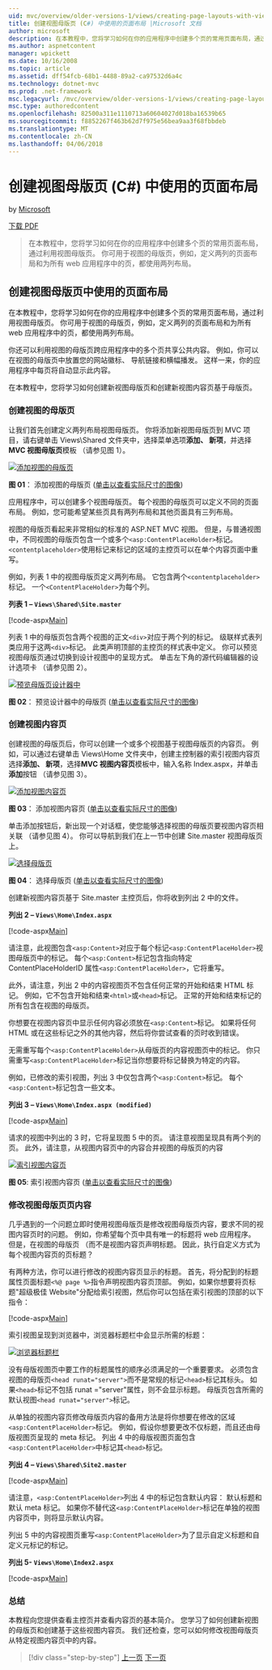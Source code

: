 ```yaml
---
uid: mvc/overview/older-versions-1/views/creating-page-layouts-with-view-master-pages-cs
title: 创建视图母版页 (C#) 中使用的页面布局 |Microsoft 文档
author: microsoft
description: 在本教程中，您将学习如何在你的应用程序中创建多个页的常用页面布局，通过利用视图母版页。 你可以使用...
ms.author: aspnetcontent
manager: wpickett
ms.date: 10/16/2008
ms.topic: article
ms.assetid: dff54fcb-68b1-4488-89a2-ca97532d6a4c
ms.technology: dotnet-mvc
ms.prod: .net-framework
msc.legacyurl: /mvc/overview/older-versions-1/views/creating-page-layouts-with-view-master-pages-cs
msc.type: authoredcontent
ms.openlocfilehash: 82500a311e1110713a60604027d018ba16539b65
ms.sourcegitcommit: f8852267f463b62d7f975e56bea9aa3f68fbbdeb
ms.translationtype: MT
ms.contentlocale: zh-CN
ms.lasthandoff: 04/06/2018
---
```

<a name="creating-page-layouts-with-view-master-pages-c"></a>创建视图母版页 (C#) 中使用的页面布局
====================
by [Microsoft](https://github.com/microsoft)

[下载 PDF](http://download.microsoft.com/download/e/f/3/ef3f2ff6-7424-48f7-bdaa-180ef64c3490/ASPNET_MVC_Tutorial_12_CS.pdf)

> 在本教程中，您将学习如何在你的应用程序中创建多个页的常用页面布局，通过利用视图母版页。 你可用于视图的母版页，例如，定义两列的页面布局和为所有 web 应用程序中的页，都使用两列布局。


## <a name="creating-page-layouts-with-view-master-pages"></a>创建视图母版页中使用的页面布局

在本教程中，您将学习如何在你的应用程序中创建多个页的常用页面布局，通过利用视图母版页。 你可用于视图的母版页，例如，定义两列的页面布局和为所有 web 应用程序中的页，都使用两列布局。

你还可以利用视图的母版页跨应用程序中的多个页共享公共内容。 例如，你可以在视图的母版页中放置您的网站徽标、 导航链接和横幅播发。 这样一来，你的应用程序中每页将自动显示此内容。

在本教程中，您将学习如何创建新视图母版页和创建新视图内容页基于母版页。

### <a name="creating-a-view-master-page"></a>创建视图的母版页

让我们首先创建定义两列布局视图母版页。 你将添加新视图母版页到 MVC 项目，请右键单击 Views\Shared 文件夹中，选择菜单选项**添加、 新项**，并选择**MVC 视图母版页**模板 （请参见图 1）。


[![添加视图的母版页](creating-page-layouts-with-view-master-pages-cs/_static/image2.png)](creating-page-layouts-with-view-master-pages-cs/_static/image1.png)

**图 01**： 添加视图的母版页 ([单击以查看实际尺寸的图像](creating-page-layouts-with-view-master-pages-cs/_static/image3.png))


应用程序中，可以创建多个视图母版页。 每个视图的母版页可以定义不同的页面布局。 例如，您可能希望某些页具有两列布局和其他页面具有三列布局。

视图的母版页看起来非常相似的标准的 ASP.NET MVC 视图。 但是，与普通视图中，不同视图的母版页包含一个或多个`<asp:ContentPlaceHolder>`标记。 `<contentplaceholder>`使用标记来标记的区域的主控页可以在单个内容页面中重写。

例如，列表 1 中的视图母版页定义两列布局。 它包含两个`<contentplaceholder>`标记。 一个`<ContentPlaceHolder>`为每个列。

**列表 1 – `Views\Shared\Site.master`**

[!code-aspx[Main](creating-page-layouts-with-view-master-pages-cs/samples/sample1.aspx)]

列表 1 中的母版页包含两个视图的正文`<div>`对应于两个列的标记。 级联样式表列类应用于这两`<div>`标记。 此类声明顶部的主控页的样式表中定义。 你可以预览视图母版页通过切换到设计视图中的呈现方式。 单击左下角的源代码编辑器的设计选项卡 （请参见图 2）。


[![预览母版页设计器中](creating-page-layouts-with-view-master-pages-cs/_static/image5.png)](creating-page-layouts-with-view-master-pages-cs/_static/image4.png)

**图 02**： 预览设计器中的母版页 ([单击以查看实际尺寸的图像](creating-page-layouts-with-view-master-pages-cs/_static/image6.png))


### <a name="creating-a-view-content-page"></a>创建视图内容页

创建视图的母版页后，你可以创建一个或多个视图基于视图母版页的内容页。 例如，可以通过右键单击 Views\Home 文件夹中，创建主控制器的索引视图内容页选择**添加、 新项**，选择**MVC 视图内容页**模板中，输入名称 Index.aspx，并单击**添加**按钮 （请参见图 3）。


[![添加视图内容页](creating-page-layouts-with-view-master-pages-cs/_static/image8.png)](creating-page-layouts-with-view-master-pages-cs/_static/image7.png)

**图 03**： 添加视图内容页 ([单击以查看实际尺寸的图像](creating-page-layouts-with-view-master-pages-cs/_static/image9.png))


单击添加按钮后，新出现一个对话框，使您能够选择视图的母版页要视图内容页相关联 （请参见图 4）。 你可以导航到我们在上一节中创建 Site.master 视图母版页上。


[![选择母版页](creating-page-layouts-with-view-master-pages-cs/_static/image11.png)](creating-page-layouts-with-view-master-pages-cs/_static/image10.png)

**图 04**： 选择母版页 ([单击以查看实际尺寸的图像](creating-page-layouts-with-view-master-pages-cs/_static/image12.png))


创建新视图内容页基于 Site.master 主控页后，你将收到列出 2 中的文件。

**列出 2 – `Views\Home\Index.aspx`**

[!code-aspx[Main](creating-page-layouts-with-view-master-pages-cs/samples/sample2.aspx)]

请注意，此视图包含`<asp:Content>`对应于每个标记`<asp:ContentPlaceHolder>`视图母版页中的标记。 每个`<asp:Content>`标记包含指向特定 ContentPlaceHolderID 属性`<asp:ContentPlaceHolder>`，它将重写。

此外，请注意，列出 2 中的内容视图页不包含任何正常的开始和结束 HTML 标记。 例如，它不包含开始和结束`<html>`或`<head>`标记。 正常的开始和结束标记的所有包含在视图的母版页。

你想要在视图内容页中显示任何内容必须放在`<asp:Content>`标记。 如果将任何 HTML 或在这些标记之外的其他内容，然后将你尝试查看的页时收到错误。

无需重写每个`<asp:ContentPlaceHolder>`从母版页的内容视图页中的标记。 你只需重写`<asp:ContentPlaceHolder>`标记当你想要将标记替换为特定的内容。

例如，已修改的索引视图，列出 3 中仅包含两个`<asp:Content>`标记。 每个`<asp:Content>`标记包含一些文本。

**列出 3 – `Views\Home\Index.aspx (modified)`**

[!code-aspx[Main](creating-page-layouts-with-view-master-pages-cs/samples/sample3.aspx)]

请求的视图中列出的 3 时，它将呈现图 5 中的页。 请注意视图呈现具有两个列的页。 此外，请注意，从视图内容页中的内容合并视图的母版页的内容


[![索引视图内容页](creating-page-layouts-with-view-master-pages-cs/_static/image14.png)](creating-page-layouts-with-view-master-pages-cs/_static/image13.png)

**图 05**: 索引视图内容页 ([单击以查看实际尺寸的图像](creating-page-layouts-with-view-master-pages-cs/_static/image15.png))


### <a name="modifying-view-master-page-content"></a>修改视图母版页页内容

几乎遇到的一个问题立即时使用视图母版页是修改视图母版页内容，要求不同的视图内容页时的问题。 例如，你希望每个页中具有唯一的标题将 web 应用程序。 但是，在视图的母版页 （而不是视图内容页声明标题。 因此，执行自定义方式为每个视图内容页的页标题？

有两种方法，你可以进行修改的视图内容页显示的标题。 首先，将分配到的标题属性页面标题`<%@ page %>`指令声明视图内容页顶部。 例如，如果你想要将页标题"超级极佳 Website"分配给索引视图，然后你可以包括在索引视图的顶部的以下指令：

[!code-aspx[Main](creating-page-layouts-with-view-master-pages-cs/samples/sample4.aspx)]

索引视图呈现到浏览器中，浏览器标题栏中会显示所需的标题：


[![浏览器标题栏](creating-page-layouts-with-view-master-pages-cs/_static/image17.png)](creating-page-layouts-with-view-master-pages-cs/_static/image16.png)


没有母版视图页中要工作的标题属性的顺序必须满足的一个重要要求。 必须包含视图的母版页`<head runat="server">`而不是常规的标记`<head>`标记其标头。 如果`<head>`标记不包括 runat ="server"属性，则不会显示标题。 母版页包含所需的默认视图`<head runat="server">`标记。

从单独的视图内容页修改母版页内容的备用方法是将你想要在修改的区域`<asp:ContentPlaceHolder>`标记。 例如，假设你想要更改不仅标题，而且还由母版视图页呈现的 meta 标记。 列出 4 中的母版视图页面包含`<asp:ContentPlaceHolder>`中标记其`<head>`标记。

**列出 4 – `Views\Shared\Site2.master`**

[!code-aspx[Main](creating-page-layouts-with-view-master-pages-cs/samples/sample5.aspx)]

请注意，`<asp:ContentPlaceHolder>`列出 4 中的标记包含默认内容： 默认标题和默认 meta 标记。 如果你不替代这`<asp:ContentPlaceHolder>`标记在单独的视图内容页中，则将显示默认内容。

列出 5 中的内容视图页重写`<asp:ContentPlaceHolder>`为了显示自定义标题和自定义元标记的标记。

**列出 5- `Views\Home\Index2.aspx`**

[!code-aspx[Main](creating-page-layouts-with-view-master-pages-cs/samples/sample6.aspx)]

### <a name="summary"></a>总结

本教程向您提供查看主控页并查看内容页的基本简介。 您学习了如何创建新视图的母版页和创建基于这些视图内容页。 我们还检查，您可以如何修改视图母版页从特定视图内容页中的内容。

> [!div class="step-by-step"]
> [上一页](using-the-tagbuilder-class-to-build-html-helpers-cs.md)
> [下一页](passing-data-to-view-master-pages-cs.md)
